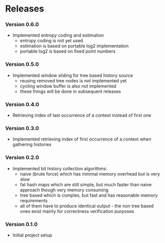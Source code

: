 # Releases

### Version 0.6.0

- Implemented entropy coding and estimation
  - entropy coding is not yet used
  - estimation is based on portable log2 implementation
  - portable log2 is based on fixed point numbers

### Version 0.5.0

- Implemented window sliding for tree based history source
  - reusing removed tree nodes is not implemented yet
  - cycling window buffer is also not implemented
  - these things will be done in subsequent releases

### Version 0.4.0

- Retrieving index of last occurrence of a context instead of first one

### Version 0.3.0

- Implemented retrieving index of first occurrence of a context when gathering
  histories

### Version 0.2.0

- Implemented bit history collection algorithms:
  - naive (brute force) which has minimal memory overhead but is very slow
  - fat hash maps which are still simple, but much faster than naive approach
    though very memory consuming
  - tree based which is complex, but fast and has reasonable memory requirements
  - all of them have to produce identical output - the non tree based ones exist
    mainly for correctness verification purposes

### Version 0.1.0

- Initial project setup
